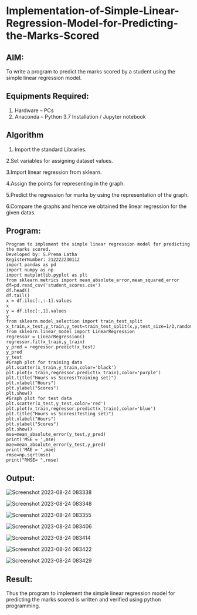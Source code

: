 # Implementation-of-Simple-Linear-Regression-Model-for-Predicting-the-Marks-Scored

## AIM:
To write a program to predict the marks scored by a student using the simple linear regression model.

## Equipments Required:
1. Hardware – PCs
2. Anaconda – Python 3.7 Installation / Jupyter notebook

## Algorithm

 1. Import the standard Libraries.
   
 2.Set variables for assigning dataset values.

 3.Import linear regression from sklearn.

 4.Assign the points for representing in the graph.

 5.Predict the regression for marks by using the representation of the graph.

 6.Compare the graphs and hence we obtained the linear regression for the given datas. 

## Program:
```
Program to implement the simple linear regression model for predicting the marks scored.
Developed by: S.Prema Latha
RegisterNumber: 212222230112
import pandas as pd
import numpy as np
import matplotlib.pyplot as plt
from sklearn.metrics import mean_absolute_error,mean_squared_error
df=pd.read_csv('student_scores.csv')
df.head()
df.tail()
x = df.iloc[:,:-1].values
x
y = df.iloc[:,1].values
y
from sklearn.model_selection import train_test_split
x_train,x_test,y_train,y_test=train_test_split(x,y,test_size=1/3,random_state=0)
from sklearn.linear_model import LinearRegression
regressor = LinearRegression()
regressor.fit(x_train,y_train)
y_pred = regressor.predict(x_test)
y_pred
y_test
#Graph plot for training data
plt.scatter(x_train,y_train,color='black')
plt.plot(x_train,regressor.predict(x_train),color='purple')
plt.title("Hours vs Scores(Training set)")
plt.xlabel("Hours")
plt.ylabel("Scores")
plt.show()
#Graph plot for test data
plt.scatter(x_test,y_test,color='red')
plt.plot(x_train,regressor.predict(x_train),color='blue')
plt.title("Hours vs Scores(Testing set)")
plt.xlabel("Hours")
plt.ylabel("Scores")
plt.show()
mse=mean_absolute_error(y_test,y_pred)
print('MSE = ',mse)
mae=mean_absolute_error(y_test,y_pred)
print('MAE = ',mae)
rmse=np.sqrt(mse)
print("RMSE= ",rmse) 
```

## Output:
![Screenshot 2023-08-24 083338](https://github.com/premalatha-sureshbabu/Implementation-of-Simple-Linear-Regression-Model-for-Predicting-the-Marks-Scored/assets/120620842/26a2dfa1-33a1-4b1e-ba7f-90223b14a44c)

![Screenshot 2023-08-24 083348](https://github.com/premalatha-sureshbabu/Implementation-of-Simple-Linear-Regression-Model-for-Predicting-the-Marks-Scored/assets/120620842/00eb96c6-acf9-49c7-a519-4b4a7dd12e4f)

![Screenshot 2023-08-24 083355](https://github.com/premalatha-sureshbabu/Implementation-of-Simple-Linear-Regression-Model-for-Predicting-the-Marks-Scored/assets/120620842/8a2078d7-1e05-41e2-9c50-ec0503fdc78f)

![Screenshot 2023-08-24 083406](https://github.com/premalatha-sureshbabu/Implementation-of-Simple-Linear-Regression-Model-for-Predicting-the-Marks-Scored/assets/120620842/07893f9f-64e4-4bf7-95cb-4427e12c3c7d)

![Screenshot 2023-08-24 083414](https://github.com/premalatha-sureshbabu/Implementation-of-Simple-Linear-Regression-Model-for-Predicting-the-Marks-Scored/assets/120620842/df032f68-aa8f-48b6-81a3-7b12f50cbbcc)

![Screenshot 2023-08-24 083422](https://github.com/premalatha-sureshbabu/Implementation-of-Simple-Linear-Regression-Model-for-Predicting-the-Marks-Scored/assets/120620842/63d73c8c-d663-4cc1-b8b4-55a8a159f75d)

![Screenshot 2023-08-24 083429](https://github.com/premalatha-sureshbabu/Implementation-of-Simple-Linear-Regression-Model-for-Predicting-the-Marks-Scored/assets/120620842/a6f6fd10-b0a7-443f-ac43-cd1a3ca947a5)


## Result:
Thus the program to implement the simple linear regression model for predicting the marks scored is written and verified using python programming.
